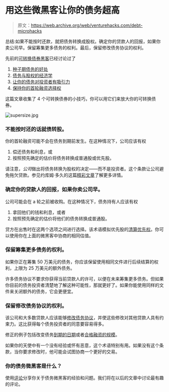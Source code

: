 # 用这些微黑客让你的债务超高

> 原文：<https://web.archive.org/web/venturehacks.com/debt-microhacks>

总结:如果不能按时还款，就把债务转换成股权。确定你的贷款人的回报，如果你卖公司早。保留筹集更多债务的权利。最后，保留修改债务协议的权利。

先前的[可转换债券黑客](https://web.archive.org/web/20221128053640/http://venturehacks.com/term-sheet-hacks#convertible-debt)已经讨论过了

1.  [种子期债务的好处](/web/20221128053640/https://venturehacks.com/articles/debt-benefits)
2.  [债务与股权的经济学](/web/20221128053640/https://venturehacks.com/articles/debt-or-equity)
3.  [让你的债务对投资者有吸引力](/web/20221128053640/https://venturehacks.com/articles/attractive-debt)
4.  [保持你的首轮融资选择权](/web/20221128053640/https://venturehacks.com/articles/options-open)

这篇文章收集了 4 个可转换债券的小技巧，你可以用它们来放大你的可转换债券。

![supersize.jpg](img/e77c944f59d443523b0bf497917423cf.png)

### 不能按时还的话就债转股。

你的首轮融资可能不会在债务到期前发生。在这种情况下，公司应该有权

1.  偿还债务和利息，或
2.  按照预先确定的估价将债务转换成普通股或优先股。

请注意，*公司*做出将债务转换为股权的决定——而不是投资者。这个条款让公司避免拖欠贷款。参见约库姆·多久的这篇[精彩文章](https://web.archive.org/web/20221128053640/http://www.startupcompanylawyer.com/2007/04/29/what-happens-to-the-convertible-promissory-note-if-the-maturity-date-is-reached-and-there-hasnt-been-a-financing/)了解更多详情。

### 确定你的贷款人的回报，如果你卖公司早。

公司可能会在 a 轮之前被收购。在这种情况下，债务持有人应该有权

1.  拿回他们的钱和利息，或者
2.  按照预先确定的估价将他们的债务转换成普通股。

贷方在出售时在这两个选项之间进行选择。该术语模拟优先股的[清算优先权](https://web.archive.org/web/20221128053640/http://www.burningdoor.com/askthewizard/2007/04/venture_terms_liquidation_pref.html)。你可以使用你在上面的微黑客中协商的相同估值。

### 保留筹集更多债务的权利。

如果你正在筹集 50 万美元的债务，你应该保留使用相同文件进行后续结算的权利，上限为 25 万美元的额外债务。

许多债务协议不要求你获得当前贷款人的许可，以便在未来筹集更多债务。但如果你目前的债务投资者清楚地了解这种可能性，那就更好了。如果你能使用同样的文件来关闭额外的债务，它会更便宜。

### 保留修改债务协议的权利。

该公司和大多数贷款人应该能够[修改债务协议](https://web.archive.org/web/20221128053640/http://www.startupcompanylawyer.com/2007/05/11/why-should-a-majority-of-investors-be-able-to-amend-the-convertible-notes/)，并使这些修改对其他贷款人具有约束力。这比获得每个债务投资者的同意要容易得多。

修正的例子包括改变债务[到期的日期](https://web.archive.org/web/20221128053640/http://www.startupcompanylawyer.com/2007/05/02/what-should-the-maturity-date-of-the-convertible-note-be/)或者[合格融资的规模](https://web.archive.org/web/20221128053640/http://www.startupcompanylawyer.com/2007/04/29/what-type-of-financing-forces-an-automatic-conversion-of-the-promissory-note-into-preferred-stock/)。

如果你的天使中有一个没有经验或怀有恶意，这个术语特别有用。如果没有这个条款，当你要求修改时，他可能会试图协商一个更好的交易。

### 你的债务微黑客是什么？

使用[评论](/web/20221128053640/https://venturehacks.com/articles/debt-microhacks#comments)分享你关于债务微黑客的经验和问题。我们将在以后的文章中讨论最有趣的评论。
